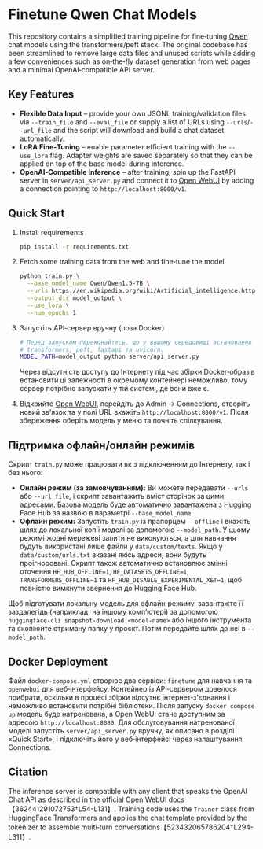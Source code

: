 # Finetune Qwen Chat Models

This repository contains a simplified training pipeline for fine‑tuning
[Qwen](https://huggingface.co/Qwen) chat models using the
transformers/peft stack.  The original codebase has been streamlined to
remove large data files and unused scripts while adding a few
conveniences such as on‑the‑fly dataset generation from web pages and a
minimal OpenAI‑compatible API server.

## Key Features

- **Flexible Data Input** – provide your own JSONL training/validation
  files via `--train_file` and `--eval_file` or supply a list of URLs
  using `--urls`/`--url_file` and the script will download and build a
  chat dataset automatically.
- **LoRA Fine‑Tuning** – enable parameter efficient training with the
  `--use_lora` flag.  Adapter weights are saved separately so that they
  can be applied on top of the base model during inference.
- **OpenAI‑Compatible Inference** – after training, spin up the
  FastAPI server in `server/api_server.py` and connect it to
  [Open WebUI](https://github.com/open-webui/open-webui) by adding a
  connection pointing to `http://localhost:8000/v1`.

## Quick Start

1.  Install requirements

    ```sh
    pip install -r requirements.txt
    ```

2.  Fetch some training data from the web and fine‑tune the model

    ```sh
    python train.py \
      --base_model_name Qwen/Qwen1.5-7B \
      --urls https://en.wikipedia.org/wiki/Artificial_intelligence,https://en.wikipedia.org/wiki/Machine_learning \
      --output_dir model_output \
      --use_lora \
      --num_epochs 1
    ```

3.  Запустіть API‑сервер вручну (поза Docker)

    ```sh
    # Перед запуском переконайтесь, що у вашому середовищі встановлено torch,
    # transformers, peft, fastapi та uvicorn.
    MODEL_PATH=model_output python server/api_server.py
    ```

    Через відсутність доступу до Інтернету під час збірки Docker‑образів
    встановити ці залежності в окремому контейнері неможливо, тому сервер
    потрібно запускати у тій системі, де вони вже є.

4.  Відкрийте [Open WebUI](http://localhost:8080), перейдіть до Admin → Connections,
    створіть новий зв'язок та у полі URL вкажіть `http://localhost:8000/v1`.
    Після збереження оберіть модель у меню та почніть спілкування.

## Підтримка офлайн/онлайн режимів

Скрипт `train.py` може працювати як з підключенням до Інтернету, так і без нього:

- **Онлайн режим (за замовчуванням):** Ви можете передавати `--urls` або `--url_file`, і
  скрипт завантажить вміст сторінок за цими адресами. Базова модель буде
  автоматично завантажена з Hugging Face Hub за назвою в параметрі
  `--base_model_name`.
- **Офлайн режим:** Запустіть `train.py` із прапорцем `--offline` і вкажіть
  шлях до локальної копії моделі за допомогою `--model_path`. У цьому
  режимі жодні мережеві запити не виконуються, а для навчання будуть
  використані лише файли у `data/custom/texts`. Якщо у `data/custom/urls.txt`
  вказані якісь адреси, вони будуть проігноровані. Скрипт також автоматично
  встановлює змінні оточення `HF_HUB_OFFLINE=1`, `HF_DATASETS_OFFLINE=1`,
  `TRANSFORMERS_OFFLINE=1` та `HF_HUB_DISABLE_EXPERIMENTAL_XET=1`, щоб
  повністю вимкнути звернення до Hugging Face Hub.

Щоб підготувати локальну модель для офлайн‑режиму, завантажте її
заздалегідь (наприклад, на іншому комп’ютері) за допомогою
`huggingface-cli snapshot-download <model-name>` або іншого інструмента
та скопіюйте отриману папку у проєкт. Потім передайте шлях до неї в
`--model_path`.

## Docker Deployment

Файл `docker-compose.yml` створює два сервіси: `finetune` для навчання
та `openwebui` для веб‑інтерфейсу. Контейнер із API‑сервером
довелося прибрати, оскільки в процесі збірки відсутнє інтернет‑з'єднання
і неможливо встановити потрібні бібліотеки. Після запуску
`docker compose up` модель буде натренована, а Open WebUI стане
доступним за адресою `http://localhost:8080`.  Для обслуговування
натренованої моделі запустіть `server/api_server.py` вручну, як
описано в розділі «Quick Start», і підключіть його у веб‑інтерфейсі через
налаштування Connections.

## Citation

The inference server is compatible with any client that speaks the
OpenAI Chat API as described in the official Open WebUI docs
【362441291072753†L54-L131】.  Training code uses the `Trainer` class from
HuggingFace Transformers and applies the chat template provided by the
tokenizer to assemble multi‑turn conversations【523432065786204†L294-L311】.